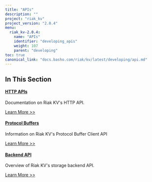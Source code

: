 ```yaml
---
title: "APIs"
description: ""
project: "riak_kv"
project_version: "2.0.4"
menu:
  riak_kv-2.0.4:
    name: "APIs"
    identifier: "developing_apis"
    weight: 107
    parent: "developing"
toc: true
canonical_link: "docs.basho.com/riak/kv/latest/developing/api.md"
---
```


[dev api http]: ./http
[dev api backend]: ./backend
[dev api pbc]: ./protocol-buffers/

## In This Section

#### [HTTP APIs][dev api http]

Documentation on Riak KV's HTTP API.

[Learn More >>][dev api http]

#### [Protocol Buffers][dev api pbc]

Information on Riak KV's Protocol Buffer Client API

[Learn More >>][dev api pbc]

#### [Backend API][dev api backend]

Overview of Riak KV's storage backend API.

[Learn More >>][dev api backend]
